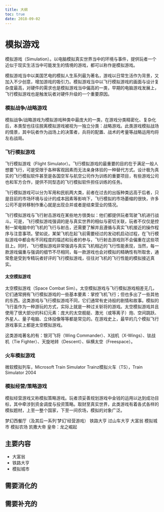 ```yaml
---
title: 大纲
toc: true
date: 2018-09-02
---
```

# 模拟游戏

模拟游戏（Simulation）。以电脑模拟真实世界当中的环境与事件，提供玩者一个近似于现实生活当中可能发生的情境的游戏，都可以称作是模拟游戏。

模拟游戏当中以美国艺电的模拟人生系列最为著名，游戏以日常生活作为背景，又加入不少创意，增加游戏的吸引力。模拟游戏当中以飞行模拟游戏的画面与设计复杂度最高，对硬件的需求也是模拟游戏当中偏高的一类，早期的电脑游戏发展上，飞行模拟游戏也是触发玩者对硬件升级的一个重要原因。

### 模拟战争/战略游戏

模拟战争/战略游戏为模拟游戏种类中最庞大的一类，在游戏分类精密化、复杂化后，本类型也往往脱离模拟游戏被视为一独立分类：战略游戏。此类游戏模拟战场的情景，其中玩者作为战场上的决策者，兵将的配置、战术的考量等战略运用均将左右战局。

### 飞行模拟游戏

飞行模拟游戏（Flight Simulator）。飞行模拟游戏的最重要的目的在于满足一般人想要飞行，可是受限于各种客观因素而无法亲身体验的一种替代方式。设计极为真实的飞行模拟软件甚至是各国空军与航空公司作为训练的重要项目，有些游戏公司也和军方合作，提供不同型态的飞行模拟软件担任训练的任务。

飞行模拟游戏可以分为军用和民航两大类，前者在过去的出版种类远高于后者，只是目前的市场环境与设计的成本因素等影响下，飞行模拟的市场萎缩的很快，许多公司不是转移制作重心就是出现合并或者是结束营业的情况。

飞行模拟游戏与飞行射击游戏在某些地方很类似：他们都提供玩者驾驶飞机进行战斗。可是，飞行模拟游戏强调的是与真实世界的相似与密切关联，玩者不仅仅是控制一架电脑中的飞机的飞行与射击，还需要了解并且遵循与真实飞机接近的操作程序与注意事项。譬如说，某架飞机在起飞前需要经过的发动机启动过程，在飞行模拟游戏中都会有不同程度的描述和玩者的参与，飞行射击游戏则不会偏重在这些项目上。同时，飞行模拟游戏非常强调与真实飞机相近的飞行性能表现，当然，每一款游戏偏重与强调的细节不尽相同，每一款游戏也会对模拟的精确性有所取舍，通常愈是受到专精玩者好评的飞行模拟游戏，往往对飞机的飞行性能的模拟接近真实。

#### 太空模拟游戏

太空模拟游戏（Space Combat Sim）。太空模拟游戏与飞行模拟游戏相差无几，它们通常拥有飞行模拟游戏的一些基本要素：掌控飞机飞行；但也多出了一些其他的东西。这类游戏与飞行模拟游戏不同，它们通常有史诗般的剧情和故事。模拟的飞行虽作为一种游玩的方式，实际上就是一种过关斩将的游戏。太空模拟游戏并且使用了很大部分的科幻元素：庞大的太空舰艇、激光（或等离子）炮、空间跳跃、外星人、量子电脑、立体投像等等都是常见的。在游戏史上，最早的几个模拟飞行游戏事实上都是太空模拟游戏。

这类游戏著名的有：银河飞将（Wing Commander）、X战机（X-Wings）、钛战机（Tie Fighter）、天旋地转（Descent）、纵横太空（Freespace）。

### 火车模拟游戏

微软模拟列车，Microsoft Train Simulator
Trainz模拟火车（TS），Train Simulator 2004


### 模拟经营/策略游戏

模拟经营游戏又称模拟策略游戏。玩者须妥善规划游戏中金钱的运用以达到成功目标，其中牵涉到资金调度与投资策略。取财至真实世界，此类游戏有着各式各样的模拟题材，上至一整个国家，下至一间农场，模拟的对象广泛。

梦幻西餐厅（及其后一系列‘梦幻’经营游戏）
铁路大亨
过山车大亨
大富翁
模拟城市
模拟农场
凯撒大帝
皇帝：龙之崛起



## 主要内容

- 大富翁
- 铁路大亨
- 模拟城市


## 需要消化的


## 需要补充的
